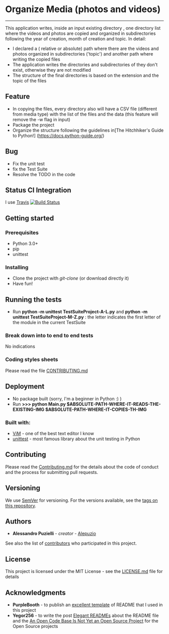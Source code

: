 # Organize Media (photos and videos)
--------
This application writes, inside an input existing directory , one directory list where the videos and photos are copied and organized in subdirectories following the year of creation, month of creation and topic.
In detail:
* I declared a ( relative or absolute) path where there are the videos and photos organized in subdirectories ('topic') and another path where writing the copied files
* The application writes the directories and subdirectories of they don't exist, otherwise they are not modified
* The structure of the final directories is based on the extension and the topic of the files


## Feature

* In copying the files, every directory also will have a CSV file (different from media type) with the list of the files and the data (this feature will remove the -w flag in input)
* Package the project
* Organize the structure following the guidelines in[The Hitchhiker's Guide to Python!] (https://docs.python-guide.org/)

## Bug
* Fix the unit test
* fix the Test Suite
* Resolve the TODO in the code

## Status CI Integration
 
 I use [Travis](https://travis-ci.org/)
 [![Build Status](https://travis-ci.org/alepuzio/organize-media.svg?branch=master)](https://travis-ci.org/alepuzio/organize-media)

## Getting started

### Prerequisites

- Python 3.0+
- pip
- unittest 

### Installing

- Clone the project with _git-clone_ (or download directly it)
- Have fun!


## Running the tests

 - Run __python -m unittest TestSuiteProject-A-L.py__ and __python -m unittest TestSuiteProject-M-Z.py__ : the letter indicates the first letter of the module in the current TestSuite

### Break down into to end to end tests

No indications

	
### Coding styles sheets

Please read the file [CONTRIBUTING.md](http://github.com/alepuzio/organize-media/CONTRIBUTING.md)

## Deployment
 
 - No package built (sorry, I'm a beginner in Python :) )
 - Run    __>>> python Main.py $ABSOLUTE-PATH-WHERE-IT-READS-THE-EXISTING-IMG $ABSOLUTE-PATH-WHERE-IT-COPIES-TH-IMG__
 
### Built with:

* [ViM](http://www.vim.org) - one of the best text editor I know
* [unittest](https://docs.python.org/3/library/unittest.html) - most famous library about the unit testing in Python

## Contributing

Please read the [Contributing.md](http://github.com/alepuzio/organize-media/CONTRIBUTING.md) for the details about the code of conduct and the process for submitting pull requests.

## Versioning

We use [SemVer](http://semver.org/) for versioning. For the versions available, see the [tags on this repository](https://github.com/alepuzio/organize-media/tags). 

## Authors

* **Alessandro Puzielli** - *creator* - [Alepuzio](https://github.com/alepuzio)

See also the list of [contributors](https://github.com/alepuzio/organize-media/contributors) who participated in this project.

## License

This project is licensed under the MIT License - see the [LICENSE.md](LICENSE.md) file for details

## Acknowledgments

* **PurpleBooth** - to publish an [excellent template](https://gist.github.com/PurpleBooth/109311bb0361f32d87a2) of README that I used in this project 
* **Yegor256** - to write the post [Elegant READMEs](https://www.yegor256.com/2019/04/23/elegant-readme.html) about the README file and the [An Open Code Base Is Not Yet an Open Source Project](https://www.yegor256.com/2018/05/08/open-source-attributes.html) for the Open Source projects

